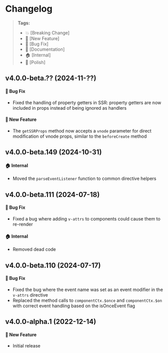 Changelog
=========

> **Tags:**
> - :boom:       [Breaking Change]
> - :rocket:     [New Feature]
> - :bug:        [Bug Fix]
> - :memo:       [Documentation]
> - :house:      [Internal]
> - :nail_care:  [Polish]

## v4.0.0-beta.?? (2024-11-??)

#### :bug: Bug Fix

* Fixed the handling of property getters in SSR: property getters are now included in props instead of being ignored as handlers

#### :rocket: New Feature

* The `getSSRProps` method now accepts a `vnode` parameter for direct modification of vnode props, similar to the `beforeCreate` method

## v4.0.0-beta.149 (2024-10-31)

#### :house: Internal

* Moved the `parseEventListener` function to common directive helpers

## v4.0.0-beta.111 (2024-07-18)

#### :bug: Bug Fix

* Fixed a bug where adding `v-attrs` to components could cause them to re-render

#### :house: Internal

* Removed dead code

## v4.0.0-beta.110 (2024-07-17)

#### :bug: Bug Fix

* Fixed the bug where the event name was set as an event modifier in the `v-attrs` directive
* Replaced the method calls to `componentCtx.$once` and `componentCtx.$on` with correct event handling based on the isOnceEvent flag

## v4.0.0-alpha.1 (2022-12-14)

#### :rocket: New Feature

* Initial release
